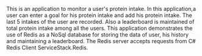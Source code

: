 This is an application to monitor a user's protein intake. In this application,a user can enter a goal for his protein intake and add his protein intake. The last 5 intakes of the user are recorded. Also a leaderboard is maintained of total protein intake among all the users.
This application demonstrates the use of Redis as a NoSql database for storing the data of user, his history and maintaining a leaderboard. The Redis server accepts requests from C# Redis Client ServiceStack.Redis.
